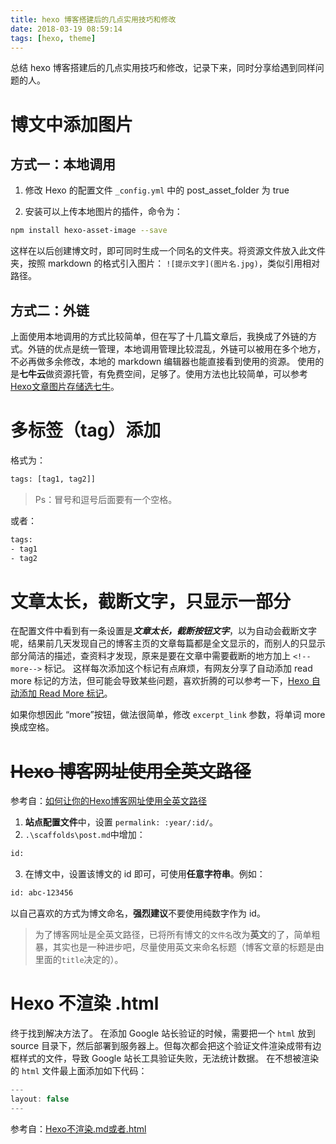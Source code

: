 ```yaml
---
title: hexo 博客搭建后的几点实用技巧和修改
date: 2018-03-19 08:59:14
tags: [hexo, theme]
---
```

总结 hexo 博客搭建后的几点实用技巧和修改，记录下来，同时分享给遇到同样问题的人。
<!--more-->

# 博文中添加图片
## 方式一：本地调用
1. 修改 Hexo 的配置文件 `_config.yml` 中的 post_asset_folder 为 true

2. 安装可以上传本地图片的插件，命令为：
``` bash
npm install hexo-asset-image --save
```

这样在以后创建博文时，即可同时生成一个同名的文件夹。将资源文件放入此文件夹，按照 markdown 的格式引入图片： `![提示文字](图片名.jpg)`，类似引用相对路径。

## 方式二：外链
上面使用本地调用的方式比较简单，但在写了十几篇文章后，我换成了外链的方式。外链的优点是统一管理，本地调用管理比较混乱，外链可以被用在多个地方，不必再做多余修改，本地的 markdown 编辑器也能直接看到使用的资源。
使用的是**七牛云**做资源托管，有免费空间，足够了。使用方法也比较简单，可以参考[Hexo文章图片存储选七牛](https://www.jianshu.com/p/ec2c8acf63cd)。

# 多标签（tag）添加
格式为：
``` bash
tags: [tag1, tag2]]
```
> Ps：冒号和逗号后面要有一个空格。

或者：
``` bash
tags:
- tag1
- tag2
```

# 文章太长，截断文字，只显示一部分
在配置文件中看到有一条设置是***文章太长，截断按钮文字***，以为自动会截断文字呢，结果前几天发现自己的博客主页的文章每篇都是全文显示的，而别人的只显示部分简洁的描述，查资料才发现，原来是要在文章中需要截断的地方加上 `<!--more-->` 标记。
这样每次添加这个标记有点麻烦，有网友分享了自动添加 read more 标记的方法，但可能会导致某些问题，喜欢折腾的可以参考一下，[Hexo 自动添加 Read More 标记](https://twiceyuan.com/2014/05/25/hexo%E8%87%AA%E5%8A%A8%E6%B7%BB%E5%8A%A0readmore%E6%A0%87%E8%AE%B0/)。

如果你想因此 “more”按钮，做法很简单，修改 `excerpt_link` 参数，将单词 more 换成空格。

# ~~Hexo 博客网址使用全英文路径~~
参考自：[如何让你的Hexo博客网址使用全英文路径](https://blog.csdn.net/likianta/article/details/79343427)

1. **站点配置文件**中，设置 `permalink: :year/:id/`。
2. `.\scaffolds\post.md`中增加：
``` bash
id:
```

3. 在博文中，设置该博文的 id 即可，可使用**任意字符串**。例如：
``` bash
id: abc-123456
```
以自己喜欢的方式为博文命名，**强烈建议**不要使用纯数字作为 id。

> 为了博客网址是全英文路径，已将所有博文的`文件名`改为**英文**的了，简单粗暴，其实也是一种进步吧，尽量使用英文来命名标题（博客文章的标题是由里面的`title`决定的）。

# Hexo 不渲染 .html
终于找到解决方法了。
在添加 Google 站长验证的时候，需要把一个 `html` 放到 source 目录下，然后部署到服务器上。但每次都会把这个验证文件渲染成带有边框样式的文件，导致 Google 站长工具验证失败，无法统计数据。
在不想被渲染的 `html` 文件最上面添加如下代码：

```js
---
layout: false
---
```

参考自：[Hexo不渲染.md或者.html](https://blog.csdn.net/ganzhilin520/article/details/79057774)

